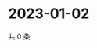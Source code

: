 # 2023-01-02

共 0 条

<!-- BEGIN WEIBO -->
<!-- 最后更新时间 Mon Jan 02 2023 19:11:16 GMT+0800 (China Standard Time) -->

<!-- END WEIBO -->
